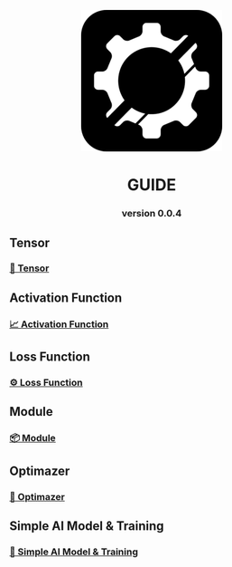 <div align=center>

![image alt](https://github.com/araxnoid-code/ROTTA-rs/blob/main/assets/rotta-rs_logo_for_github.png?raw=true)


</div>

<div align=center>

# GUIDE
### version 0.0.4
</div align=center>


## Tensor
### [🔢 Tensor](https://github.com/araxnoid-code/ROTTA-rs/blob/main/book/section/1_tensor.md)

## Activation Function
### [📈 Activation Function](https://github.com/araxnoid-code/ROTTA-rs/blob/main/book/section/2_Activation_Function.md)


## Loss Function
### [⚙️ Loss Function](https://github.com/araxnoid-code/ROTTA-rs/blob/main/book/section/3_Loss_Function.md)


## Module
### [📦️ Module](https://github.com/araxnoid-code/ROTTA-rs/blob/main/book/section/4_Module.md)


## Optimazer
### [🚀 Optimazer](https://github.com/araxnoid-code/ROTTA-rs/blob/main/book/section/5_Optimazer.md)


## Simple AI Model & Training
### [🤖 Simple AI Model & Training](https://github.com/araxnoid-code/ROTTA-rs/blob/main/book/section/6_simple_AI_model.md)
